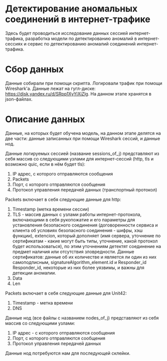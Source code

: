 # Детектирование аномальных соединений в интернет-трафике

Здесь будет проводиться исследование данных сессией интернет-трафика, разработка модели по детектированию аномалий в интернет-сессиях и сервис по детектированию аномалий соединений интернет-трафика.

# Сбор данных

Данные собирали при помощи скрипта. Логировали трафик при помощи Wireshark'a. Данные лежат на гугл-диске: https://disk.yandex.ru/d/SRpp1XyYiXiZlg. На данном этапе хранятся в json-файлах.

# Описание данных

Данные, на которых будет обучена модель, на данном этапе делятся на две части: данные записанных при помощи Wireshark сессий, и данные нод.

Данные логируемых сессией (название sessions_of_j) представляют из себя массив со следующими узлами для интернет-сессий (http, tls и возможно quic, если в нём будет tls):
1. IP адрес, с которого отправляются сообщения
2. Packets
3. Порт, с которого отправляются сообщения
4. Протокол управления передачей данных (транспортный протокол)

Packets включает в себя следующие данные для http:
1. Timestamp (метка времени сессии)
2. TLS - массив данных с узлами работы интернет-протокола, включающими в себя рукопожатие и его параметры для установления безопасного соединения (договоренности сервиса и клиента об условиях безопасного соединения - шифры, хэш функции), extencion, который дополняет (имя сервера, уточнение по сертификатам - какие могут быть типы, уточнение, какой протокол будет использоваться), по этим уточнениям детектят соединение на предмет наличия или отсутствия зловредности. Данные сертификатов: данные об их количестве и является ли один из них самоподписным, signatureAlgorithm_element.id и Responder_id Responder_id, некоторые из них более уязвимы, и важны для детекции аномалии.
3. Data
4. Len

Packets включает в себя следующие данные для Unit42:
1. Timestamp - метка времени
2. DNS

Данные нод (все файлы с названием nodes_of_j) представляют из себя массив со следующими узлами:
1. IP адрес - с которого отправляются сообщения
2. Порт, с которого отправляются сообщения
3. Протокол управления передачей данных

Данные нод потребуются нам для последующей склейки.
